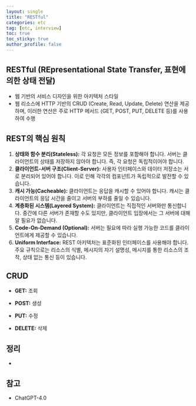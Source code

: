 ```yaml
---
layout: single
title: "RESTful"
categories: etc
tag: [etc, interview]
toc: true
toc_sticky: true
author_profile: false
---
```

## RESTful (REpresentational State Transfer, 표현에 의한 상태 전달)

* 웹 기반의 서비스 디자인을 위한 아키텍처 스타일
* 웹 리소스에 HTTP 기반의 CRUD (Create, Read, Update, Delete) 연산을 제공하며, 이러한 연산은 주로 HTTP 메서드 (GET, POST, PUT, DELETE 등)를 사용하여 수행



## REST의 핵심 원칙

1. **상태와 함수 분리(Stateless):** 각 요청은 모든 정보를 포함해야 합니다. 서버는 클라이언트의 상태를 저장하지 않아야 합니다. 즉, 각 요청은 독립적이어야 합니다.
2. **클라이언트-서버 구조(Client-Server):** 사용자 인터페이스와 데이터 저장소는 서로 분리되어 있어야 합니다. 이로 인해 각각의 컴포넌트가 독립적으로 발전할 수 있습니다.
3. **캐시 가능(Cacheable):** 클라이언트는 응답을 캐시할 수 있어야 합니다. 캐시는 클라이언트의 응답 시간을 줄이고 서버의 부하를 줄일 수 있습니다.
4. **계층화된 시스템(Layered System):** 클라이언트는 직접적인 서버와만 통신합니다. 중간에 다른 서버가 존재할 수도 있지만, 클라이언트 입장에서는 그 서버에 대해 알 필요가 없습니다.
5. **Code-On-Demand (Optional):** 서버는 필요에 따라 실행 가능한 코드를 클라이언트에게 제공할 수 있습니다.
6. **Uniform Interface:** REST 아키텍처는 표준화된 인터페이스를 사용해야 합니다. 주요 규칙으로는 리소스의 식별, 메시지의 자기 설명성, 메시지를 통한 리소스의 조작, 상태 없는 통신 등이 있습니다.



## CRUD

* **GET:** 조회

* **POST:** 생성
* **PUT:** 수정
* **DELETE:** 삭제



## 정리

* 



## 참고

* ChatGPT-4.0

